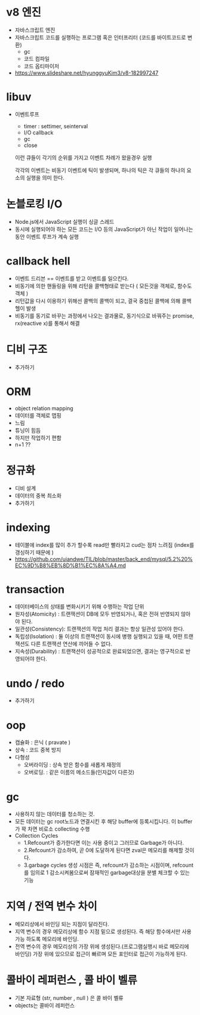 # v8 엔진
- 자바스크립트 엔진
- 자바스크립트 코드를 실행하는 프로그램 혹은 인터프리터 (코드를 바이트코드로 변환)
   - gc
   - 코드 컴파일
   - 코드 옵티마이저
- https://www.slideshare.net/hyunggyuKim3/v8-182997247


# libuv
- 이벤트루프 
   - timer : settimer, seinterval
   - I/O callback 
   - gc
   - close
   
   
  이런 큐들이 각기의 순위를 가지고 이벤트 차례가 왔을경우 실행
  
  
  각각의 이벤트는 비동기 이벤트에 틱이 발생되며, 하나의 틱은 각 큐들의 하나의 요소의 실행을 의미 한다. 

# 논블로킹 I/O
- Node.js에서 JavaScript 실행이 싱글 스레드
- 동시에 실행되어야 하는 모든 코드는 I/O 등의 JavaScript가 아닌 작업이 일어나는 동안 이벤트 루프가 계속 실행

# callback hell 
- 이벤트 드리븐  == 이벤트를 받고 이벤트를 일으킨다.
- 비동기에 의한 핸들링을 위해 리턴을 콜백형태로 받는다 ( 모든것을 객체로, 함수도 객체 )
- 리턴값을 다시 이용하기 위해선 콜백의 콜백이 되고, 결국 중첩된 콜백에 의해 콜백 헬이 발생
- 비동기를 동기로 바꾸는 과정에서 나오는 결과물로, 동기식으로 바꿔주는 promise, rx(reactive x)를 통해서 해결


# 디비 구조
- 추가하기 


# ORM
- object relation mapping
- 데이터를 객체로 맵핑
- 느림
- 튜닝이 힘듬
- 하지만 작업하기 편함
- n+1 ??

# 정규화
- 디비 설계
- 데이터의 중복 최소화 
- 추가하기 

# indexing
- 테이블에 index를 많이 추가 할수록 read만 빨라지고 cud는 점차 느려짐 (index를 갱싱하기 때문에 ) 
- https://github.com/uiandwe/TIL/blob/master/back_end/mysql/5.2%20%EC%9D%B8%EB%8D%B1%EC%8A%A4.md

# transaction
- 데이터베이스의 상태를 변화시키기 위해 수행하는 작업 단위
- 원자성(Atomicity) : 트랜잭션이 DB에 모두 반영되거나, 혹은 전혀 반영되지 않아야 된다.
- 일관성(Consistency): 트랜잭션의 작업 처리 결과는 항상 일관성 있어야 한다.
- 독립성(Isolation) : 둘 이상의 트랜잭션이 동시에 병행 실행되고 있을 때, 어떤 트랜잭션도 다른 트랜잭션 연산에 끼어들 수 없다.
- 지속성(Durability) : 트랜잭션이 성공적으로 완료되었으면, 결과는 영구적으로 반영되어야 한다.

# undo / redo
  - 추가하기 

# oop
- 캡슐화 : 은닉 ( pravate )
- 상속 : 코드 중복 방지
- 다형성 
   - 오버라이딩 : 상속 받은 함수를 새롭게 재정의
   - 오버로딩.   : 같은 이름의 메소드들(인자값이 다른것) 
   
   
# gc
- 사용하지 않는 데이터를 청소하는 것.
- 모든 데이터는 gc root노드과 연결시킨 후 해당 buffer에 등록시킵니다. 이 buffer가 꽉 차면 비로소 collecting 수행
- Collection Cycles
   - 1.Refcount가 증가한다면 이는 사용 중이고 그러므로 Garbage가 아니다. 
   - 2.Refcount가 감소하여, 곧 0에 도달하게 된다면 zval은 메모리를 해제할 것이다. 
   - 3.garbage cycles 생성 시점은 즉, refcount가 감소하는 시점이며, refcount를 임의로 1 감소시켜봄으로써 잠재적인 garbage대상을 분별 체크할 수 있는 기능

# 지역 / 전역 변수 차이

- 메모리상에서 바인딩 되는 지점이 달라진다.
- 지역 변수의 경우 메모리상에 함수 지점 밑으로 생성된다. 즉 해당 함수에서만 사용가능 하도록 메모리에 바인딩.
- 전역 변수의 경우 메모리상의 가장 위에 생성된다.(프로그램실행시 바로 메모리에 바인딩) 가장 위에 있으므로 접근이 빠르며 모든 포인터로 접근이 가능하게 된다.


# 콜바이 레퍼런스 , 콜 바이 벨류
- 기본 자료형 (str, number , null ) 은 콜 바이 벨류
- objects는 콜바이 레퍼런스 


